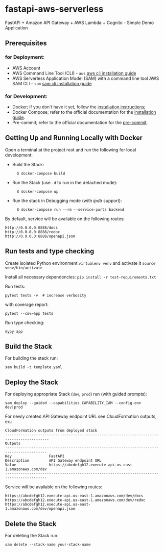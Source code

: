 # fastapi-aws-serverless

FastAPI + Amazon API Gateway + AWS Lambda + Cognito - Simple Demo Application


## Prerequisites

### for Deployment:

- AWS Account
- AWS Command Line Tool (CLI) - `aws` [aws cli installation guide]
- AWS Serverless Application Model (SAM) with a command line tool AWS SAM CLI - `sam` [sam cli installation guide]

### for Development:

- Docker; if you don't have it yet, follow the [installation instructions];
- Docker Compose; refer to the official documentation for the [installation guide].
- Pre-commit; refer to the official documentation for the [pre-commit](https://pre-commit.com/#install).

## Getting Up and Running Locally with Docker

Open a terminal at the project root and run the following for local development:

  - Build the Stack:

          $ docker-compose build

  - Run the Stack (use `-d` to run in the detached mode):

          $ docker-compose up

  - Run the stack in Debugging mode (with *ipdb* support):

          $ docker-compose run --rm --service-ports backend

By default, service will be available on the following routes:

    http://0.0.0.0:8888/docs
    http://0.0.0.0:8888/redoc
    http://0.0.0.0:8888/openapi.json


## Run tests and type checking

Create isolated Python environment `virtualenv venv` and activate it `source venv/bin/activate`

Install all necessary dependencies: `pip install -r test-requirements.txt`

Run tests:

    pytest tests -v  # increase verbosity

with coverage report:

    pytest --cov=app tests

Run type checking:

    mypy app

## Build the Stack

For building the stack run:

    sam build -t template.yaml


## Deploy the Stack

For deploying appropriate Stack (`dev`, `prod`) run (with guided prompts):

    sam deploy --guided --capabilities CAPABILITY_IAM --config-env dev|prod


For newly created API Gateway endpoint URL see CloudFormation outputs, ex.:

    CloudFormation outputs from deployed stack
    ------------------------------------------------------------------------------------------
    Outputs
    -----------------------------------------------------------------------------------------
    Key                 FastAPI
    Description         API Gateway endpoint URL
    Value               https://abcdefgh12.execute-api.us-east-1.amazonaws.com/dev
    -----------------------------------------------------------------------------------------

Service will be available on the following routes:

    https://abcdefgh12.execute-api.us-east-1.amazonaws.com/dev/docs
    https://abcdefgh12.execute-api.us-east-1.amazonaws.com/dev/redoc
    https://abcdefgh12.execute-api.us-east-1.amazonaws.com/dev/openapi.json



## Delete the Stack

For deleting the Stack run:

    sam delete --stack-name your-stack-name


  [aws cli installation guide]: https://docs.aws.amazon.com/cli/latest/userguide/cli-chap-install.html
  [sam cli installation guide]: https://docs.aws.amazon.com/serverless-application-model/latest/developerguide/what-is-sam.html
  [installation instructions]: https://docs.docker.com/install/#supported-platforms
  [installation guide]: https://docs.docker.com/compose/install/
